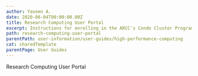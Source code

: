 ```yaml
---
author: Yaseen A.
date: 2020-06-04T00:00:00.00Z
title: Research Computing User Portal
excerpt: Instructions for enrolling in the ARCC's Condo Cluster Program and subscribing to computing and storage resources.
path: research-computing-user-portal
parentPath: user-information/user-guides/high-performance-computing
cat: sharedTemplate
parentPage: User Guides
---
```

Research Computing User Portal